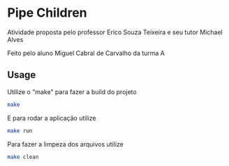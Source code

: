 # Pipe Children

Atividade proposta pelo professor Erico Souza Teixeira e seu tutor Michael Alves

Feito pelo aluno Miguel Cabral de Carvalho da turma A


## Usage

Utilize o "make" para fazer a build do projeto

```bash
make
```
E para rodar a aplicação utilize
```bash
make run
```
Para fazer a limpeza dos arquivos utilize

```bash
make clean
```
